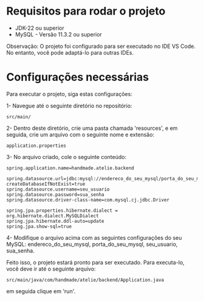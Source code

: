 # Requisitos para rodar o projeto

* JDK-22 ou superior
* MySQL - Versão 11.3.2 ou superior

Observação: O projeto foi configurado para ser executado no IDE VS Code. No entanto, você pode adaptá-lo para outras IDEs.

# Configurações necessárias

Para executar o projeto, siga estas configurações:

1- Navegue até o seguinte diretório no repositório:

```shell
src/main/
```

2- Dentro deste diretório, crie uma pasta chamada 'resources', e em seguida, crie um arquivo com o seguinte nome e extensão:

```shell
application.properties
```

3- No arquivo criado, cole o seguinte conteúdo:

  ```shell
  spring.application.name=handmade.atelie.backend

  spring.datasource.url=jdbc:mysql://endereco_do_seu_mysql/porta_do_seu_mysql/handmade_atelie?createDatabaseIfNotExist=true
  spring.datasource.username=seu_usuario
  spring.datasource.password=sua_senha
  spring.datasource.driver-class-name=com.mysql.cj.jdbc.Driver
  
  spring.jpa.properties.hibernate.dialect = org.hibernate.dialect.MySQLDialect
  spring.jpa.hibernate.ddl-auto=update
  spring.jpa.show-sql=true
  ```

4- Modifique o arquivo acima com as seguintes configurações do seu MySQL: endereco_do_seu_mysql, porta_do_seu_mysql, seu_usuario, sua_senha.

Feito isso, o projeto estará pronto para ser executado. Para executa-lo, você deve ir até o seguinte arquivo:

```shell
src/main/java/com/handmade/atelie/backend/Application.java
```

em seguida clique em 'run'.






